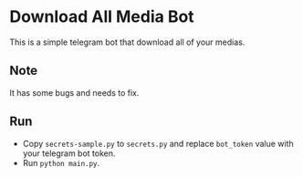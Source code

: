 # Download All Media Bot
This is a simple telegram bot that download all of your medias.

## Note
It has some bugs and needs to fix.


## Run
- Copy `secrets-sample.py` to `secrets.py` and replace `bot_token` value with your telegram bot token.
- Run `python main.py`.
